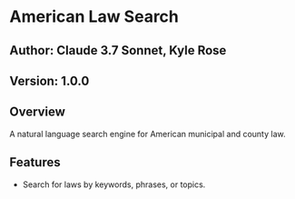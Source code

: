 # American Law Search
## Author: Claude 3.7 Sonnet, Kyle Rose
## Version: 1.0.0

## Overview
A natural language search engine for American municipal and county law.

## Features

- Search for laws by keywords, phrases, or topics.